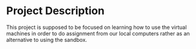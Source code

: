 # Project Description

This project is supposed to be focused on learning how to use the virtual machines in order to do assignment from our local computers rather as an alternative to using the sandbox.

